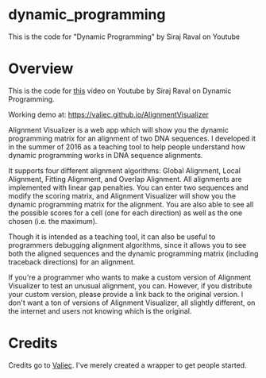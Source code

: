 # dynamic_programming
This is the code for "Dynamic Programming" by Siraj Raval on Youtube 


# Overview 

This is the code for [this](https://youtu.be/DiAtV7SneRE) video on Youtube by Siraj Raval on Dynamic Programming. 

Working demo at: https://valiec.github.io/AlignmentVisualizer

Alignment Visualizer is a web app which will show you the dynamic programming matrix for an alignment of two DNA sequences. I developed it in the summer of 2016 as a teaching tool to help people understand how dynamic programming works in DNA sequence alignments.

It supports four different alignment algorithms: Global Alignment, Local Alignment, Fitting Alignment, and Overlap Alignment. All alignments are implemented with linear gap penalties. You can enter two sequences and modify the scoring matrix, and Alignment Visualizer will show you the dynamic programming matrix for the alignment. You are also able to see all the possible scores for a cell (one for each direction) as well as the one chosen (i.e. the maximum).

Though it is intended as a teaching tool, it can also be useful to programmers debugging alignment algorithms, since it allows you to see both the aligned sequences and the dynamic programming matrix (including traceback directions) for an alignment.

If you're a programmer who wants to make a custom version of Alignment Visualizer to test an unusual alignment, you can. However, if you distribute your custom version, please provide a link back to the original version. I don't want a ton of versions of Alignment Visualizer, all slightly different, on the internet and users not knowing which is the original.



# Credits 

Credits go to [Valiec](https://github.com/Valiec/AlignmentVisualizer). I've merely created a wrapper to get people started. 
